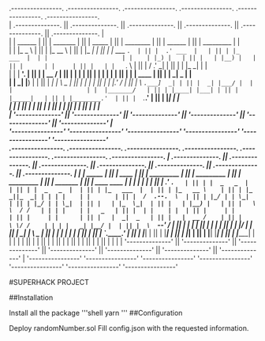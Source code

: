  .----------------.  .----------------.  .----------------.  .----------------.  .----------------.  .----------------.                     
| .--------------. || .--------------. || .--------------. || .--------------. || .--------------. || .--------------. |                    
| |   ______     | || |  _______     | || |     _____    | || |  ________    | || |    ______    | || |  _________   | |                    
| |  |_   _ \    | || | |_   __ \    | || |    |_   _|   | || | |_   ___ `.  | || |  .' ___  |   | || | |_   ___  |  | |                    
| |    | |_) |   | || |   | |__) |   | || |      | |     | || |   | |   `. \ | || | / .'   \_|   | || |   | |_  \_|  | |                    
| |    |  __'.   | || |   |  __ /    | || |      | |     | || |   | |    | | | || | | |    ____  | || |   |  _|  _   | |                    
| |   _| |__) |  | || |  _| |  \ \_  | || |     _| |_    | || |  _| |___.' / | || | \ `.___]  _| | || |  _| |___/ |  | |                    
| |  |_______/   | || | |____| |___| | || |    |_____|   | || | |________.'  | || |  `._____.'   | || | |_________|  | |                    
| |              | || |              | || |              | || |              | || |              | || |              | |                    
| '--------------' || '--------------' || '--------------' || '--------------' || '--------------' || '--------------' |                    
 '----------------'  '----------------'  '----------------'  '----------------'  '----------------'  '----------------'                     
 .----------------.  .----------------.  .----------------.  .----------------.  .----------------.  .----------------.  .----------------. 
| .--------------. || .--------------. || .--------------. || .--------------. || .--------------. || .--------------. || .--------------. |
| |   _____      | || |     ____     | || |  _________   | || |  _________   | || |  _________   | || |  _______     | || |  ____  ____  | |
| |  |_   _|     | || |   .'    `.   | || | |  _   _  |  | || | |  _   _  |  | || | |_   ___  |  | || | |_   __ \    | || | |_  _||_  _| | |
| |    | |       | || |  /  .--.  \  | || | |_/ | | \_|  | || | |_/ | | \_|  | || |   | |_  \_|  | || |   | |__) |   | || |   \ \  / /   | |
| |    | |   _   | || |  | |    | |  | || |     | |      | || |     | |      | || |   |  _|  _   | || |   |  __ /    | || |    \ \/ /    | |
| |   _| |__/ |  | || |  \  `--'  /  | || |    _| |_     | || |    _| |_     | || |  _| |___/ |  | || |  _| |  \ \_  | || |    _|  |_    | |
| |  |________|  | || |   `.____.'   | || |   |_____|    | || |   |_____|    | || | |_________|  | || | |____| |___| | || |   |______|   | |
| |              | || |              | || |              | || |              | || |              | || |              | || |              | |
| '--------------' || '--------------' || '--------------' || '--------------' || '--------------' || '--------------' || '--------------' |
 '----------------'  '----------------'  '----------------'  '----------------'  '----------------'  '----------------'  '----------------' 

#SUPERHACK PROJECT

##Installation

Install all the package 
'''shell
yarn
'''
##Configuration

Deploy randomNumber.sol
Fill config.json with the requested information.
